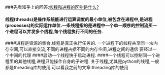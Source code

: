 ###先看知乎上的回答:[线程和进程的区别是什么?](https://www.zhihu.com/question/25532384)

#### 线程(threads)是操作系统能进行运算调度的最小单位,被包含在进程中,是进程(processes)的实际运作单位.一条线程指的是进程中一个单一顺序的控制流买一个进程可以并发多个线程,每个线程执行不同的任务.   
####进程是资源的集合,线程是真正执行任务的. 一个进程下的线程共享同一块内存空间,可以直接交流,不同的进程占据不同的内存空间,进程之间的通信 要经过一个中间的代理
####启动一个线程快于启动进程. 
####一个线程可以控制同一个进程里的其他线程,进程只能操作自身的子进程.
关于线程,尤其是python的线程,一般都是threading库的使用,可以看我之前的文章:threading库的使用
